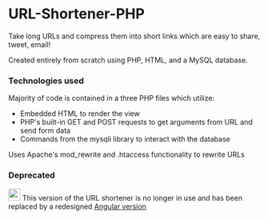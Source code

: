# URL-Shortener-PHP

Take long URLs and compress them into short links which are easy to share, tweet, email!

Created entirely from scratch using PHP, HTML, and a MySQL database.

### Technologies used

Majority of code is contained in a three PHP files which utilize:
- Embedded HTML to render the view
- PHP's built-in GET and POST requests to get arguments from URL and send form data
- Commands from the mysqli library to interact with the database

Uses Apache's mod_rewrite and .htaccess functionality to rewrite URLs

### Deprecated

<img src="https://varahund.files.wordpress.com/2016/06/varning.jpg" width=24/>  This version of the URL shortener is no longer in use and has been replaced by a redesigned [Angular version](https://github.com/kellenschmidt/URL-Shortener-Angular)
